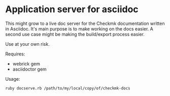 Application server for asciidoc
====

This might grow to a live doc server for the Checkmk documentation written in Asciidoc. It's main purpose is to make working on the docs easier. A second use case might be making the build/export process easier.

Use at your own risk.

Requires:

* webrick gem
* asciidoctor gem

Usage:

`ruby docserve.rb /path/to/my/local/copy/of/checkmk-docs` 

